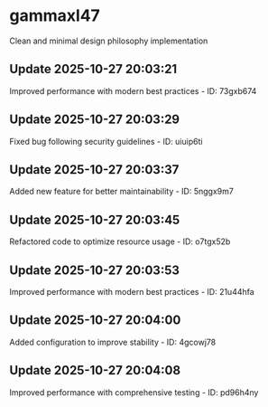 # gammaxl47
Clean and minimal design philosophy implementation

## Update 2025-10-27 20:03:21
Improved performance with modern best practices - ID: 73gxb674


## Update 2025-10-27 20:03:29
Fixed bug following security guidelines - ID: uiuip6ti


## Update 2025-10-27 20:03:37
Added new feature for better maintainability - ID: 5nggx9m7


## Update 2025-10-27 20:03:45
Refactored code to optimize resource usage - ID: o7tgx52b


## Update 2025-10-27 20:03:53
Improved performance with modern best practices - ID: 21u44hfa


## Update 2025-10-27 20:04:00
Added configuration to improve stability - ID: 4gcowj78


## Update 2025-10-27 20:04:08
Improved performance with comprehensive testing - ID: pd96h4ny

